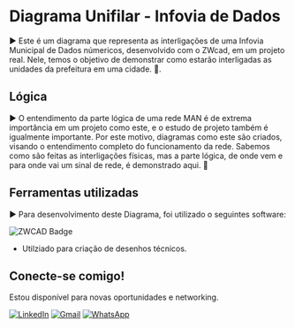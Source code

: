 # Diagrama Unifilar - Infovia de Dados
:arrow_forward: Este é um diagrama que representa as interligações de uma Infovia Municipal de Dados númericos, desenvolvido com o ZWcad, em um projeto real. Nele, temos o objetivo de demonstrar como estarão interligadas as unidades da prefeitura em uma cidade. :signal_strength:. 

## Lógica

:arrow_forward: O entendimento da parte lógica de uma rede MAN é de extrema importância em um projeto como este, e o estudo de projeto também é igualmente importante. Por este motivo, diagramas como este são criados, visando o entendimento completo do funcionamento da rede. Sabemos como são feitas as interligações físicas, mas a parte lógica, de onde vem e para onde vai um sinal de rede, é demonstrado aqui. :twisted_rightwards_arrows:

## Ferramentas utilizadas 

:arrow_forward: Para desenvolvimento deste Diagrama, foi utilizado o seguintes software: 

![ZWCAD Badge](https://img.shields.io/badge/ZWCAD-00457C?logo=ZWcad&logoColor=fff&style=for-the-badge)

- Utilziado para criação de desenhos técnicos. 

## Conecte-se comigo!

Estou disponível para novas oportunidades e networking.

[![LinkedIn](https://img.shields.io/badge/LinkedIn-0077B5?style=for-the-badge&logo=linkedin&logoColor=white)](https://www.linkedin.com/in/kaique-raniery-nunes-villas-boas-327a9919b/)
[![Gmail](https://img.shields.io/badge/Gmail-333333?style=for-the-badge&logo=gmail&logoColor=red)](mailto:villasboaskaka12@gmail.com)
[![WhatsApp](https://img.shields.io/badge/WhatsApp-25D366?style=for-the-badge&logo=whatsapp&logoColor=white)](https://wa.me/5511989491642)
